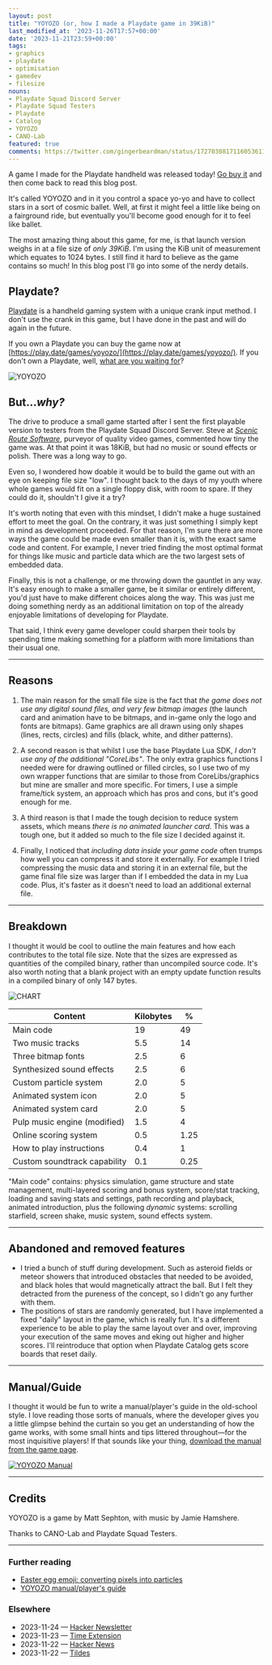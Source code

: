 ```yaml
---
layout: post
title: "YOYOZO (or, how I made a Playdate game in 39KiB)"
last_modified_at: '2023-11-26T17:57+00:00'
date: '2023-11-21T23:59+00:00'
tags:
- graphics
- playdate
- optimisation
- gamedev
- filesize
nouns:
- Playdate Squad Discord Server
- Playdate Squad Testers
- Playdate
- Catalog
- YOYOZO
- CANO-Lab
featured: true
comments: https://twitter.com/gingerbeardman/status/1727030817116053611
---
```


A game I made for the Playdate handheld was released today! [Go buy it](https://play.date/games/yoyozo/) and then come back to read this blog post.

It's called YOYOZO and in it you control a space yo-yo and have to collect stars in a sort of cosmic ballet. Well, at first it might feel a little like being on a fairground ride, but eventually you'll become good enough for it to feel like ballet.

The most amazing thing about this game, for me, is that launch version weighs in at a file size of *only 39KiB*. I'm using the KiB unit of measurement which equates to 1024 bytes. I still find it hard to believe as the game contains so much! In this blog post I'll go into some of the nerdy details.

## Playdate?

[Playdate](https://play.date) is a handheld gaming system with a unique crank input method. I don't use the crank in this game, but I have done in the past and will do again in the future. 

If you own a Playdate you can buy the game now at [https://play.date/games/yoyozo/](https://play.date/games/yoyozo/). If you don't own a Playdate, well, [what are you waiting for](https://play.date)?

![YOYOZO](https://cdn.gingerbeardman.com/images/posts/yoyozo-teaser.gif#playdate)

## But...*why?*

The drive to produce a small game started after I sent the first playable version to testers from the Playdate Squad Discord Server. Steve at [*Scenic Route Software*](http://scenicroutesoftware.com), purveyor of quality video games, commented how tiny the game was. At that point it was 18KiB, but had no music or sound effects or polish. There was a long way to go. 

Even so, I wondered how doable it would be to build the game out with an eye on keeping file size "low". I thought back to the days of my youth where whole games would fit on a single floppy disk, with room to spare. If they could do it, shouldn't I give it a try?

It's worth noting that even with this mindset, I didn't make a huge sustained effort to meet the goal. On the contrary, it was just something I simply kept in mind as development proceeded. For that reason, I'm sure there are more ways the game could be made even smaller than it is, with the exact same code and content. For example, I never tried finding the most optimal format for things like music and particle data which are the two largest sets of embedded data.

Finally, this is not a challenge, or me throwing down the gauntlet in any way. It's easy enough to make a smaller game, be it similar or entirely different, you'd just have to make different choices along the way. This was just me doing something nerdy as an additional limitation on top of the already enjoyable limitations of developing for Playdate.

That said, I think every game developer could sharpen their tools by spending time making something for a platform with more limitations than their usual one.

----

## Reasons

1. The main reason for the small file size is the fact that *the game does not use any digital sound files, and very few bitmap images* (the launch card and animation have to be bitmaps, and in-game only the logo and fonts are bitmaps). Game graphics are all drawn using only shapes (lines, rects, circles) and fills (black, white, and dither patterns).

2. A second reason is that whilst I use the base Playdate Lua SDK, *I don't use any of the additional "CoreLibs"*. The only extra graphics functions I needed were for drawing outlined or filled circles, so I use two of my own wrapper functions that are similar to those from CoreLibs/graphics but mine are smaller and more specific. For timers, I use a simple frame/tick system, an approach which has pros and cons, but it's good enough for me.

3. A third reason is that I made the tough decision to reduce system assets, which means *there is no animated launcher card*. This was a tough one, but it added so much to the file size I decided against it.

4. Finally, I noticed that *including data inside your game code* often trumps how well you can compress it and store it externally. For example I tried compressing the music data and storing it in an external file, but the game final file size was larger than if I embedded the data in my Lua code. Plus, it's faster as it doesn't need to load an additional external file.

---

## Breakdown

I thought it would be cool to outline the main features and how each contributes to the total file size. Note that the sizes are expressed as quantities of the compiled binary, rather than uncompiled source code. It's also worth noting that a blank project with an empty update function results in a compiled binary of only 147 bytes.

![CHART](https://cdn.gingerbeardman.com/images/posts/yoyozo-chart.png)

|Content|Kilobytes|%|
|-------------|--|--|
|Main code| 19 | 49|
|Two music tracks | 5.5| 14|
|Three bitmap fonts | 2.5| 6|
|Synthesized sound effects| 2.5| 6|
|Custom particle system | 2.0| 5|
|Animated system icon | 2.0| 5|
|Animated system card | 2.0| 5|
|Pulp music engine (modified) | 1.5| 4|
|Online scoring system| 0.5| 1.25|
|How to play instructions | 0.4| 1|
|Custom soundtrack capability | 0.1| 0.25|

"Main code" contains: physics simulation, game structure and state management, multi-layered scoring and bonus system, score/stat tracking, loading and saving stats and settings, path recording and playback, animated introduction, plus the following *dynamic* systems: scrolling starfield, screen shake, music system, sound effects system.

----

## Abandoned and removed features

- I tried a bunch of stuff during development. Such as asteroid fields or meteor showers that introduced obstacles that needed to be avoided, and black holes that would magnetically attract the ball. But I felt they detracted from the pureness of the concept, so I didn't go any further with them.
- The positions of stars are randomly generated, but I have implemented a fixed "daily" layout in the game, which is really fun. It's a different experience to be able to play the same layout over and over, improving your execution of the same moves and eking out higher and higher scores. I'll reintroduce that option when Playdate Catalog gets score boards that reset daily.

----

## Manual/Guide

I thought it would be fun to write a manual/player's guide in the old-school style. I love reading those sorts of manuals, where the developer gives you a little glimpse behind the curtain so you get an understanding of how the game works, with some small hints and tips littered throughout—for the most inquisitive players! If that sounds like your thing, [download the manual from the game page](https://play.date/games/yoyozo/#gameListingMoreInfo).

[![YOYOZO Manual](https://cdn.gingerbeardman.com/images/posts/yoyozo-manual.png)](https://play.date/games/yoyozo/#gameListingMoreInfo)

----

## Credits

YOYOZO is a game by Matt Sephton, with music by Jamie Hamshere.

Thanks to CANO-Lab and Playdate Squad Testers.

----

### Further reading

* [Easter egg emoji: converting pixels into particles](/2023/11/26/easter-egg-emoji-converting-pixels-into-particles/)
* [YOYOZO manual/player's guide](https://play.date/games/yoyozo/#gameListingMoreInfo)

### Elsewhere

* 2023-11-24 — [Hacker Newsletter](http://eepurl.com/iEHB8M)
* 2023-11-23 — [Time Extension](https://www.timeextension.com/news/2023/11/yoyozo-is-a-new-playdate-game-inspired-by-the-japanese-cult-classic-pendulumania)
* 2023-11-22 — [Hacker News](https://news.ycombinator.com/item?id=38372936)
* 2023-11-22 — [Tildes](https://tildes.net/~games/1cbz/yoyozo_or_how_i_made_a_playdate_game_in_39kb)
